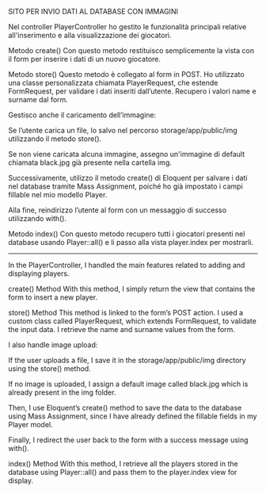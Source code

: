 
SITO PER INVIO DATI AL DATABASE CON IMMAGINI


Nel controller PlayerController ho gestito le funzionalità principali relative all'inserimento e alla visualizzazione dei giocatori.

Metodo create()
Con questo metodo restituisco semplicemente la vista con il form per inserire i dati di un nuovo giocatore.

Metodo store()
Questo metodo è collegato al form in POST. Ho utilizzato una classe personalizzata chiamata PlayerRequest, che estende FormRequest, per validare i dati inseriti dall’utente.
Recupero i valori name e surname dal form.

Gestisco anche il caricamento dell’immagine:

Se l’utente carica un file, lo salvo nel percorso storage/app/public/img utilizzando il metodo store().

Se non viene caricata alcuna immagine, assegno un'immagine di default chiamata black.jpg già presente nella cartella img.

Successivamente, utilizzo il metodo create() di Eloquent per salvare i dati nel database tramite Mass Assignment, poiché ho già impostato i campi fillable nel mio modello Player.

Alla fine, reindirizzo l’utente al form con un messaggio di successo utilizzando with().

Metodo index()
Con questo metodo recupero tutti i giocatori presenti nel database usando Player::all() e li passo alla vista player.index per mostrarli.



-------------------------------------------------------------------------------------------


In the PlayerController, I handled the main features related to adding and displaying players.

create() Method
With this method, I simply return the view that contains the form to insert a new player.

store() Method
This method is linked to the form’s POST action. I used a custom class called PlayerRequest, which extends FormRequest, to validate the input data.
I retrieve the name and surname values from the form.

I also handle image upload:

If the user uploads a file, I save it in the storage/app/public/img directory using the store() method.

If no image is uploaded, I assign a default image called black.jpg which is already present in the img folder.

Then, I use Eloquent’s create() method to save the data to the database using Mass Assignment, since I have already defined the fillable fields in my Player model.

Finally, I redirect the user back to the form with a success message using with().

index() Method
With this method, I retrieve all the players stored in the database using Player::all() and pass them to the player.index view for display.

